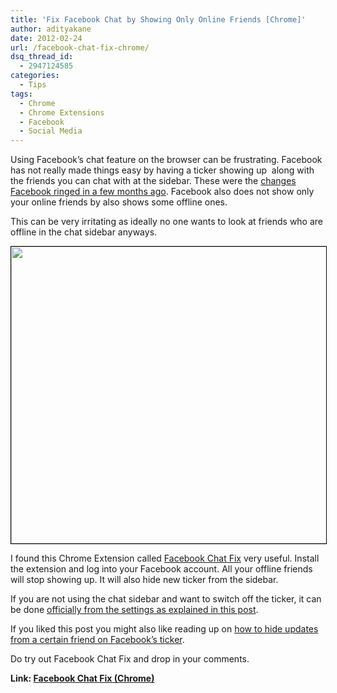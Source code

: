 ```yaml
---
title: 'Fix Facebook Chat by Showing Only Online Friends [Chrome]'
author: adityakane
date: 2012-02-24
url: /facebook-chat-fix-chrome/
dsq_thread_id:
  - 2947124585
categories:
  - Tips
tags:
  - Chrome
  - Chrome Extensions
  - Facebook
  - Social Media
---
```

Using Facebook&#8217;s chat feature on the browser can be frustrating. Facebook has not really made things easy by having a ticker showing up  along with the friends you can chat with at the sidebar. These were the [changes Facebook ringed in a few months ago][1]. Facebook also does not show only your online friends by also shows some offline ones.

This can be very irritating as ideally no one wants to look at friends who are offline in the chat sidebar anyways.

<a href="http://devilsworkshop.org/facebook-chat-fix-chrome/fb_online_chat/" rel="attachment wp-att-55225"><img class="size-full wp-image-55225 alignnone" style="border-image: initial; border-width: 1px; border-color: black; border-style: solid;" title="Fb_Online_Chat" src="http://cdn.devilsworkshop.org/files/2012/02/Fb_Online_Chat.png" alt="" width="800" height="475" /></a>

I found this Chrome Extension called <a href="https://chrome.google.com/webstore/detail/ojeeafjafadjmbpojlogpipohgkpplkk" onclick="_gaq.push(['_trackEvent', 'outbound-article', 'https://chrome.google.com/webstore/detail/ojeeafjafadjmbpojlogpipohgkpplkk', 'Facebook Chat Fix']);" >Facebook Chat Fix</a> very useful. Install the extension and log into your Facebook account. All your offline friends will stop showing up. It will also hide new ticker from the sidebar.

If you are not using the chat sidebar and want to switch off the ticker, it can be done [officially from the settings as explained in this post][2].

If you liked this post you might also like reading up on [how to hide updates from a certain friend on Facebook&#8217;s ticker][3].

Do try out Facebook Chat Fix and drop in your comments.

**Link: <a href="https://chrome.google.com/webstore/detail/ojeeafjafadjmbpojlogpipohgkpplkk" onclick="_gaq.push(['_trackEvent', 'outbound-article', 'https://chrome.google.com/webstore/detail/ojeeafjafadjmbpojlogpipohgkpplkk', 'Facebook Chat Fix (Chrome)']);" >Facebook Chat Fix (Chrome)</a>**

 [1]: http://devilsworkshop.org/new_facebook_design_features/
 [2]: http://devilsworkshop.org/officially-hide-ticker-facebook-homepage/
 [3]: http://devilsworkshop.org/hide-updates-friend-facebook-ticker/
